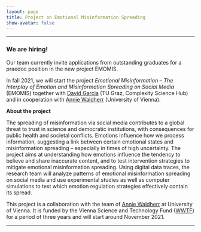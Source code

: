 ```yaml
---
layout: page
title: Project on Emotional Misinformation Spreading
show-avatar: false
---
```


___

### We are hiring! 

Our team currently invite applications from outstanding graduates for a praedoc position in the new project EMOMIS.

In fall 2021, we will start the project *Emotional Misinformation – The Interplay of Emotion and Misinformation Spreading on Social Media* (EMOMIS) together with [David Garcia](https://dgarcia.eu) (TU Graz, Complexity Science Hub) and in cooperation with  [Annie Waldherr](https://compcommlab.univie.ac.at/team/annie-waldherr/) (University of Vienna).

**About the project**

The spreading of misinformation via social media contributes to a global threat to trust in science and democratic institutions, with consequences for public health and societal conflicts. Emotions influence how we process information, suggesting a link between certain emotional states and misinformation spreading – especially in times of high uncertainty. The project aims at understanding how emotions influence the tendency to believe and share inaccurate content, and to test intervention strategies to mitigate emotional misinformation spreading. Using digital data traces, the research team will analyze patterns of emotional misinformation spreading on social media and use experimental studies as well as computer simulations to test which emotion regulation strategies effectively contain its spread. 

This project is a collaboration with the team of [Annie Waldherr](https://compcommlab.univie.ac.at/team/annie-waldherr/) at University of Vienna. It is funded by the Vienna Science and Technology Fund ([WWTF](https://wwtf.at/programmes/information_communication/#ICT20)) for a period of three years and will start around November 2021. 

___


